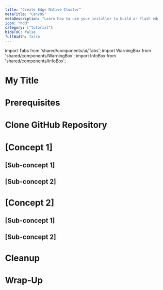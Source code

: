 ```yaml
---
title: "Create Edge Native Cluster"
metaTitle: "CanvOS"
metaDescription: "Learn how to use your installer to build or flash edge devices."
icon: "hdd"
category: ["tutorial"]
hideToC: false
fullWidth: false
---
```


import Tabs from 'shared/components/ui/Tabs';
import WarningBox from 'shared/components/WarningBox';
import InfoBox from 'shared/components/InfoBox';

# My Title


# Prerequisites

# Clone GitHub Repository

# [Concept 1]

## [Sub-concept 1]

## [Sub-concept 2]

# [Concept 2]

## [Sub-concept 1]

## [Sub-concept 2]

# Cleanup

# Wrap-Up